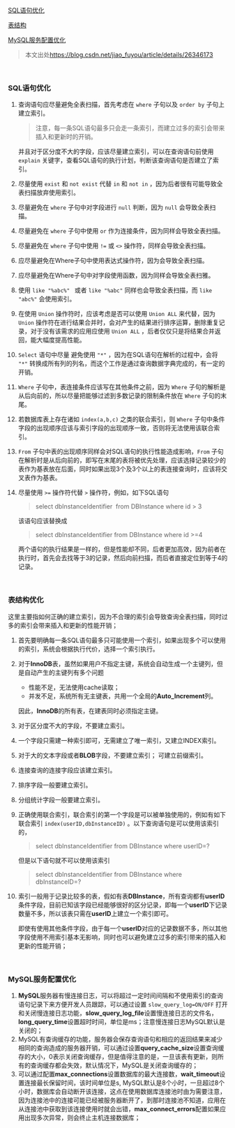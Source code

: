 <div class="catalog">

[SQL语句优化](#t1)

[表结构](#t2)

[MySQL服务配置优化](#t3)

</div>

> 本文出处<a href="https://blog.csdn.net/jiao_fuyou/article/details/26346173" target="_blank">https://blog.csdn.net/jiao_fuyou/article/details/26346173 </a>

<br>

### <span id="t1">SQL语句优化</span>

1. 查询语句应尽量避免全表扫描，首先考虑在 `where` 子句以及 `order by` 子句上建立索引。

   > 注意，每一条SQL语句最多只会走一条索引，而建立过多的索引会带来插入和更新时的开销。

   并且对于区分度不大的字段，应该尽量建立索引，可以在查询语句前使用 `explain` 关键字，查看SQL语句的执行计划，判断该查询语句是否建立了索引。

2. 尽量使用 `exist` 和 `not exist` 代替 `in` 和 `not in` ，因为后者很有可能导致全表扫描放弃使用索引。

3. 尽量避免在 `where` 子句中对字段进行 `null` 判断，因为 `null` 会导致全表扫描。

4. 尽量避免在 `where` 子句中使用 `or` 作为连接条件，因为同样会导致全表扫描。

5. 尽量避免在 `where` 子句中使用 `!=` 或 `<>` 操作符，同样会导致全表扫描。

6. 应尽量避免在Where子句中使用表达式操作符，因为会导致全表扫描。

7. 应尽量避免在Where子句中对字段使用函数，因为同样会导致全表扫雅。

8. 使用 `like "%abc%" ` 或者 `like "%abc"` 同样也会导致全表扫描，而 `like "abc%"` 会使用索引。

9. 在使用 `Union` 操作符时，应该考虑是否可以使用 `Union ALL` 来代替，因为 `Union` 操作符在进行结果合并时，会对产生的结果进行排序运算，删除重复记录，对于没有该需求的应用应使用 `Union ALL` ，后者仅仅只是将结果合并返回，能大幅度提高性能。

10. `Select` 语句中尽量 避免使用 `"*"` ，因为在SQL语句在解析的过程中，会将 `"*"` 转换成所有列的列名，而这个工作是通过查询数据字典完成的，有一定的开销。

11. `Where` 子句中，表连接条件应该写在其他条件之前，因为 `Where` 子句的解析是从后向前的，所以尽量把能够过滤到多数记录的限制条件放在 `Where` 子句的末尾。

12. 若数据库表上存在诸如 `index(a,b,c)` 之类的联合索引，则 `Where` 子句中条件字段的出现顺序应该与索引字段的出现顺序一致，否则将无法使用该联合索引。

13. `From` 子句中表的出现顺序同样会对SQL语句的执行性能造成影响，`From` 子句在解析时是从后向前的，即写在末尾的表将被优先处理，应该选择记录较少的表作为基表放在后面，同时如果出现3个及3个以上的表连接查询时，应该将交叉表作为基表。

14. 尽量使用 `>=` 操作符代替 `>` 操作符，例如，如下SQL语句

    > select dbInstanceIdentifier  from DBInstance where id > 3

    该语句应该替换成 

    > select dbInstanceIdentifier from DBInstance where id >=4 

    两个语句的执行结果是一样的，但是性能却不同，后者更加高效，因为前者在执行时，首先会去找等于3的记录，然后向前扫描，而后者直接定位到等于4的记录。



<br>

### <span id="t2">表结构优化</span>

这里主要指如何正确的建立索引，因为不合理的索引会导致查询全表扫描，同时过多的索引会带来插入和更新的性能开销；

1. 首先要明确每一条SQL语句最多只可能使用一个索引，如果出现多个可以使用的索引，系统会根据执行代价，选择一个索引执行。

2. 对于**InnoDB**表，虽然如果用户不指定主键，系统会自动生成一个主键列，但是自动产生的主键列有多个问题

   - 性能不足，无法使用cache读取；
   - 并发不足，系统所有无主键表，共用一个全局的**Auto_Increment**列。

   因此，**InnoDB**的所有表，在建表同时必须指定主键。

3. 对于区分度不大的字段，不要建立索引。

4. 一个字段只需建一种索引即可，无需建立了唯一索引，又建立INDEX索引。

5. 对于大的文本字段或者**BLOB**字段，不要建立索引； 可建立前缀索引。

6. 连接查询的连接字段应该建立索引。

7. 排序字段一般要建立索引。

8. 分组统计字段一般要建立索引。

9. 正确使用联合索引，联合索引的第一个字段是可以被单独使用的，例如有如下联合索引 `index(userID,dbInstanceID)` 。以下查询语句是可以使用该索引的，

   > select dbInstanceIdentifier from DBInstance where userID=? 

   但是以下语句就不可以使用该索引

   > select dbInstanceIdentifier from DBInstance where dbInstanceID=?

10. 索引一般用于记录比较多的表，假如有表**DBInstance**，所有查询都有**userID**条件字段，目前已知该字段已经能够很好的区分记录，即每一个**userID**下记录数量不多，所以该表只需在**userID**上建立一个索引即可。

    即使有使用其他条件字段，由于每一个**userID**对应的记录数据不多，所以其他字段使用不用索引基本无影响，同时也可以避免建立过多的索引带来的插入和更新的性能开销；

<br>

### <span id="t3">MySQL服务配置优化</span>

1. **MySQL**服务器有慢连接日志，可以将超过一定时间间隔和不使用索引的查询语句记录下来方便开发人员跟踪，可以通过设置 `slow_query_log=ON/OFF` 打开和关闭慢连接日志功能，**slow_query_log_file**设置慢连接日志的文件名，**long_query_time**设置超时时间，单位是ms；注意慢连接日志MySQL默认是关闭的；
2. MySQL有查询缓存的功能，服务器会保存查询语句和相应的返回结果来减少相同的查询造成的服务器开销，可以通过设置**query_cache_size**设置查询缓存的大小，0表示关闭查询缓存，但是值得注意的是，一旦该表有更新，则所有的查询缓存都会失效，默认情况下，MySQL是关闭查询缓存的；
3. 可以通过配置**max_connections**设置数据库的最大连接数，**wait_timeout**设置连接最长保留时间，该时间单位是s, MySQL默认是8个小时，一旦超过8个小时，数据库会自动断开该连接，这点在使用数据库连接池时由为需要注意，因为连接池中的连接可能已经被服务器断开了，到那时连接池不知道，应用在从连接池中获取到该连接使用时就会出错，**max_connect_errors**配置如果应用出现多次异常，则会终止主机连接数据库；
